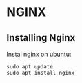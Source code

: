 # NGINX

## Installing Nginx
Instal nginx on ubuntu:
```
sudo apt update
sudo apt install nginx
```
